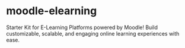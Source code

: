 # moodle-elearning
Starter Kit for E-Learning Platforms powered by Moodle! Build customizable, scalable, and engaging online learning experiences with ease.
